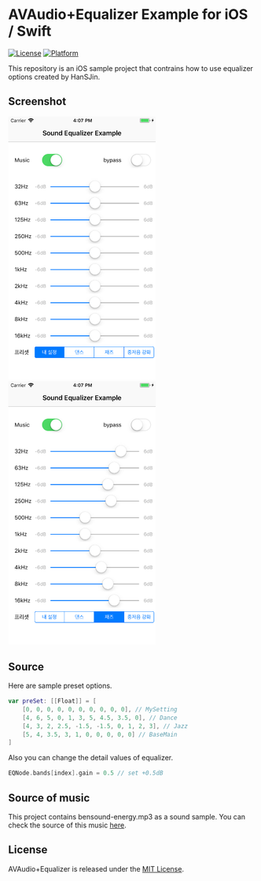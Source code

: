 # AVAudio+Equalizer Example for iOS / Swift

[![License](https://img.shields.io/cocoapods/l/Auk.svg?style=flat)](LICENSE)
[![Platform](https://img.shields.io/cocoapods/p/Auk.svg?style=flat)](http://cocoadocs.org/docsets/Auk)

This repository is an iOS sample project that contrains how to use equalizer options created by HanSJin.

## Screenshot

<img src='./screenshot1.png' alt='A screenshot of AVAudio+Equalizer' width='300'>
<img src='./screenshot2.png' alt='A screenshot of AVAudio+Equalizer' width='300'>

## Source

Here are sample preset options.

```swift
var preSet: [[Float]] = [
    [0, 0, 0, 0, 0, 0, 0, 0, 0, 0], // MySetting
    [4, 6, 5, 0, 1, 3, 5, 4.5, 3.5, 0], // Dance
    [4, 3, 2, 2.5, -1.5, -1.5, 0, 1, 2, 3], // Jazz
    [5, 4, 3.5, 3, 1, 0, 0, 0, 0, 0] // BaseMain
]
```

Also you can change the detail values of equalizer.

```swift
EQNode.bands[index].gain = 0.5 // set +0.5dB
```

## Source of music

This project contains bensound-energy.mp3 as a sound sample. You can check the source of this music [here](https://www.bensound.com/royalty-free-music/track/energy).

## License

AVAudio+Equalizer is released under the [MIT License](LICENSE).

